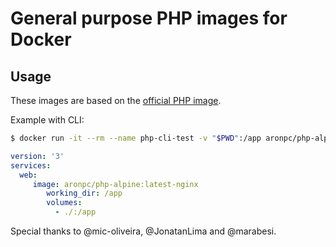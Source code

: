 # General purpose PHP images for Docker


## Usage

These images are based on the [official PHP image](https://hub.docker.com/_/php/).

Example with CLI:

```bash
$ docker run -it --rm --name php-cli-test -v "$PWD":/app aronpc/php-alpine:latest-fpm php -v
```

```yml
version: '3'
services:
  web:
	 image: aronpc/php-alpine:latest-nginx
	    working_dir: /app
	    volumes:
	      - ./:/app
```


Special thanks to @mic-oliveira, @JonatanLima and @marabesi. 